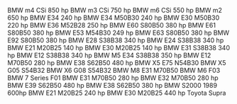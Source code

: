 BMW m4 CSi 850 hp
BMW m3 CSi 750 hp
BMW m6 CSi 550 hp
BMW m2 650 hp
BMW E34 240 hp
BMW E34 M50B30 240 hp
BMW E30 M50B30 220 hp
BMW E36 M52B28 250 hp
BMW E60 S80B50 380 hp
BMW E61 S80B50 380 hp
BMW E53 М54В30 249 hp
BMW E63 S80B50 380 hp
BMW E92 S80B50 380 hp
BMW E28 S38B38 340 hp
BMW E24 S38B38 340 hp
BMW E21 M20B25 140 hp
BMW E30 M20B25 140 hp
BMW E31 S38B38 340 hp
BMW E12 S38B38 340 hp
BMW M5 E34 S38B38 350 hp
BMW E12 M70B50 280 hp
BMW E38 S62B50 480 hp
BMW X5 E75 N54B30
BMW X5 G05 S54B32
BMW X6 G08 S54B32
BMW M8 E31 M70B50
BMW M6 F03
BMW 7 Series F01
BMW E31 M70B50 280 hp
BMW E32 M70B50 280 hp
BMW E39 S62B50 480 hp
BMW E38 S62B50 380 hp
BMW S2000 1989 600hp
BMW E21 M20B25 240 hp
BMW E30 M20B25 440 hp 
Toyota Supra

